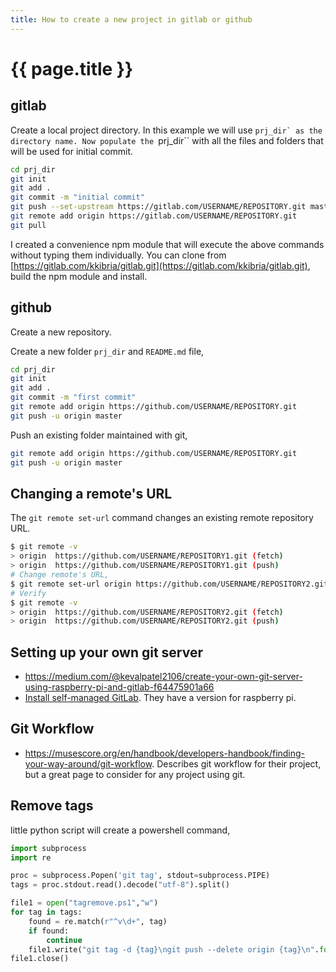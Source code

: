 ```yaml
---
title: How to create a new project in gitlab or github
---
```


# {{ page.title }}

## gitlab
Create a local project directory. In this example we will use ``prj_dir` as the directory name. Now populate the ``prj_dir`` with all the files and folders that will be used for initial commit.

```bash
cd prj_dir
git init
git add .
git commit -m "initial commit"
git push --set-upstream https://gitlab.com/USERNAME/REPOSITORY.git master
git remote add origin https://gitlab.com/USERNAME/REPOSITORY.git
git pull
```

I created a convenience npm module that will execute the above commands without typing them individually. You can clone from [https://gitlab.com/kkibria/gitlab.git](https://gitlab.com/kkibria/gitlab.git), build the npm module and install.

## github
Create a new repository.

Create a new folder ``prj_dir`` and ``README.md`` file,
```bash
cd prj_dir
git init
git add .
git commit -m "first commit"
git remote add origin https://github.com/USERNAME/REPOSITORY.git
git push -u origin master
```

Push an existing folder maintained with git,
```bash
git remote add origin https://github.com/USERNAME/REPOSITORY.git
git push -u origin master
```

## Changing a remote's URL
The ``git remote set-url`` command changes an existing remote repository URL.
```bash
$ git remote -v
> origin  https://github.com/USERNAME/REPOSITORY1.git (fetch)
> origin  https://github.com/USERNAME/REPOSITORY1.git (push)
# Change remote's URL,
$ git remote set-url origin https://github.com/USERNAME/REPOSITORY2.git
# Verify
$ git remote -v
> origin  https://github.com/USERNAME/REPOSITORY2.git (fetch)
> origin  https://github.com/USERNAME/REPOSITORY2.git (push)
```

## Setting up your own git server
* <https://medium.com/@kevalpatel2106/create-your-own-git-server-using-raspberry-pi-and-gitlab-f64475901a66>
* [Install self-managed GitLab](https://about.gitlab.com/install/#raspberry-pi-os). They have a version for raspberry pi.


## Git Workflow
* <https://musescore.org/en/handbook/developers-handbook/finding-your-way-around/git-workflow>.
Describes git workflow for their project,
but a great page to consider for any project using git.


## Remove tags
little python script will create a powershell command,
```python
import subprocess
import re

proc = subprocess.Popen('git tag', stdout=subprocess.PIPE)
tags = proc.stdout.read().decode("utf-8").split()

file1 = open("tagremove.ps1","w")
for tag in tags:
    found = re.match(r"^v\d+", tag)
    if found:
        continue
    file1.write("git tag -d {tag}\ngit push --delete origin {tag}\n".format(tag=tag))
file1.close()
```
